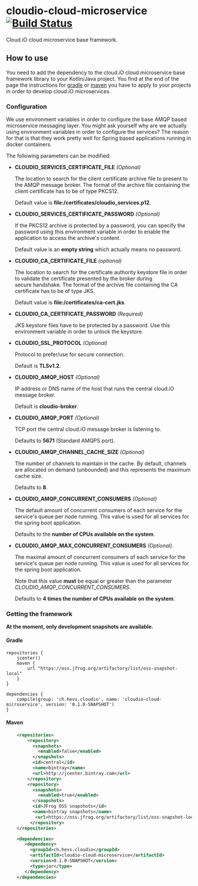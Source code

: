 # cloudio-cloud-microservice [![Build Status](https://travis-ci.org/cloudio-project/cloudio-cloud-microservice.svg?branch=master)](https://travis-ci.org/cloudio-project/cloudio-cloud-microservice)

Cloud.iO cloud microservice base framework.

## How to use
You need to add the dependency to the cloud.iO cloud microservice base framework library to your Kotlin/Java project.
You find at the end of the page the instructions for [gradle](https://gradle.org) or [maven](https://maven.apache.org)
you have to apply to your projects in order to develop cloud.iO microservices.

### Configuration

We use environment variables in order to configure the base AMQP based microservice messaging layer. You might ask
yourself why are we actually using environment variables in order to configure the services? The reason for that is that
they work pretty well for Spring based applications running in docker containers.

The following parameters can be modified:

- **CLOUDIO_SERVICES_CERTIFICATE_FILE** *(Optional)*

  The location to search for the client certificate archive file to present to the AMQP message broker. The format of
  the archive file containing the client certificate has to be of type PKCS12.

  Default value is **file:/certificates/cloudio_services.p12**.

- **CLOUDIO_SERVICES_CERTIFICATE_PASSWORD** *(Optional)*

  If the PKCS12 archive is protected by a password, you can specify the password using this environment variable in
  order to enable the application to access the archive's content.

  Default value is an **empty string** which actually means no password.

- **CLOUDIO_CA_CERTIFICATE_FILE** *(optional)*

  The location to search for the certificate authority keystore file in order to validate the certificate presented by
  the broker during secure handshake. The format of the archive file containing the CA certificate has to be of type
  JKS.

  Default value is **file:/certificates/ca-cert.jks**.

- **CLOUDIO_CA_CERTIFICATE_PASSWORD** *(Required)*

  JKS keystore files have to be protected by a password. Use this environment variable in order to unlock the keystore.

- **CLOUDIO_SSL_PROTOCOL** *(Optional)*

  Protocol to prefer/use for secure connection.

  Default is **TLSv1.2**.

- **CLOUDIO_AMQP_HOST** *(Optional)*

  IP address or DNS name of the host that runs the central cloud.iO message broker.

  Default is **cloudio-broker**.

- **CLOUDIO_AMQP_PORT** *(Optional)*

  TCP port the central cloud.iO message broker is listening to.

  Defaults to **5671** (Standard AMQPS port).

- **CLOUDIO_AMQP_CHANNEL_CACHE_SIZE** *(Optional)*

  The number of channels to maintain in the cache. By default, channels are allocated on demand (unbounded) and this
  represents the maximum cache size.

  Defaults to **8**.

- **CLOUDIO_AMQP_CONCURRENT_CONSUMERS** *(Optional)*

  The default amount of concurrent consumers of each service for the service's queue per node running. This value
  is used for all services for the spring boot application.

  Defaults to the **number of CPUs available on the system**.

- **CLOUDIO_AMQP_MAX_CONCURRENT_CONSUMERS** *(Optional)*.

  The maximal amount of concurrent consumers of each service for the service's queue per node running. This value
  is used for all services for the spring boot application.

  Note that this value **must** be equal or greater than the parameter *CLOUDIO_AMQP_CONCURRENT_CONSUMERS*.

  Defaults to **4 times the number of CPUs available on the system**.

### Getting the framework

**At the moment, only development snapshots are available.**

#### Gradle

```groovie
repositories {
    jcenter()
    maven {
        url "https://oss.jfrog.org/artifactory/list/oss-snapshot-local"
    }
}

dependencies {
    compile(group: 'ch.hevs.cloudio', name: 'cloudio-cloud-microservice', version: '0.1.0-SNAPSHOT')
}
```

#### Maven

```xml
    <repositories>
        <repository>
          <snapshots>
            <enabled>false</enabled>
          </snapshots>
          <id>central</id>
          <name>bintray</name>
          <url>http://jcenter.bintray.com</url>
        </repository>
        <repository>
          <snapshots>
            <enabled>true</enabled>
          </snapshots>
          <id>JFrog OSS snapshots</id>
          <name>bintray snapshots</name>
           <url>https://oss.jfrog.org/artifactory/list/oss-snapshot-local</url>
         </repository>
    </repositories>

    <dependencies>
       <dependency>
         <groupId>ch.hevs.cloudio</groupId>
         <artifactId>cloudio-cloud-microservice</artifactId>
         <version>0.1.0-SNAPSHOT</version>
         <type>jar</type>
       </dependency>
    </dependencies>
```
